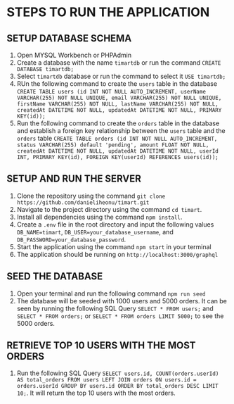 # STEPS TO RUN THE APPLICATION

## SETUP DATABASE SCHEMA

1. Open MYSQL Workbench or PHPAdmin
2. Create a database with the name `timartdb` or run the command `CREATE DATABASE timartdb;`
3. Select `timartdb` database or run the command to select it `USE timartdb;`
4. RUn the following command to create the `users` table in the database `CREATE TABLE users (id INT NOT NULL AUTO_INCREMENT, userName VARCHAR(255) NOT NULL UNIQUE, email VARCHAR(255) NOT NULL UNIQUE, firstName VARCHAR(255) NOT NULL, lastName VARCHAR(255) NOT NULL, createdAt DATETIME NOT NULL, updatedAt DATETIME NOT NULL, PRIMARY KEY(id));`
5. Run the following command to create the `orders` table in the database and establish a foreign key relationship between the `users` table and the `orders` table `CREATE TABLE orders (id INT NOT NULL AUTO_INCREMENT, status VARCHAR(255) default 'pending', amount FLOAT NOT NULL, createdAt DATETIME NOT NULL, updatedAt DATETIME NOT NULL, userId INT, PRIMARY KEY(id), FOREIGN KEY(userId) REFERENCES users(id));`

## SETUP AND RUN THE SERVER

1. Clone the repository using the command `git clone https://github.com/danieliheonu/timart.git`
2. Navigate to the project directory using the command `cd timart`.
3. Install all dependencies using the command `npm install`.
4. Create a `.env` file in the root directory and input the following values `DB_NAME=timart`, `DB_USER=your_database_username`, and `DB_PASSWORD=your_database_password`.
5. Start the application using the command `npm start` in your terminal
6. The application should be running on `http://localhost:3000/graphql`

## SEED THE DATABASE

1. Open your terminal and run the following command `npm run seed`
2. The database will be seeded with 1000 users and 5000 orders. It can be seen by running the following SQL Query `SELECT * FROM users;` and `SELECT * FROM orders;` or `SELECT * FROM orders LIMIT 5000;` to see the 5000 orders.

## RETRIEVE TOP 10 USERS WITH THE MOST ORDERS

1. Run the following SQL Query `SELECT users.id, COUNT(orders.userId) AS total_orders FROM users LEFT JOIN orders ON users.id = orders.userId GROUP BY users.id ORDER BY total_orders DESC LIMIT 10;`. It will return the top 10 users with the most orders.
